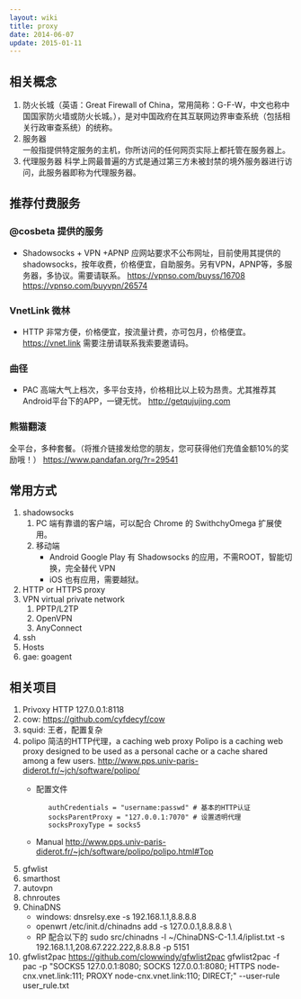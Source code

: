 ```yaml
---
layout: wiki
title: proxy
date: 2014-06-07
update: 2015-01-11
---
```


## 相关概念
1. 防火长城（英语：Great Firewall of China，常用简称：G-F-W，中文也称中国国家防火墙或防火长城。），是对中国政府在其互联网边界审查系统（包括相关行政审查系统）的统称。
2. 服务器  
    一般指提供特定服务的主机，你所访问的任何网页实际上都托管在服务器上。
3. 代理服务器
    科学上网最普遍的方式是通过第三方未被封禁的境外服务器进行访问，此服务器即称为代理服务器。

## 推荐付费服务

### @cosbeta 提供的服务
* Shadowsocks + VPN +APNP
应网站要求不公布网址，目前使用其提供的shadowsocks，按年收费，价格便宜，自助服务。另有VPN，APNP等，多服务器，多协议。需要请联系。
<https://vpnso.com/buyss/16708>
<https://vpnso.com/buyvpn/26574>

### VnetLink 微林
* HTTP
非常方便，价格便宜，按流量计费，亦可包月，价格便宜。
<https://vnet.link>
需要注册请联系我索要邀请码。

### 曲径
* PAC
高端大气上档次，多平台支持，价格相比以上较为昂贵。尤其推荐其Android平台下的APP，一键无忧。
<http://getqujujing.com>

### 熊猫翻滚
全平台，多种套餐。（将推介链接发给您的朋友，您可获得他们充值金额10%的奖励哦！）
<https://www.pandafan.org/?r=29541>

## 常用方式
1. shadowsocks
    1. PC 端有靠谱的客户端，可以配合 Chrome 的 SwithchyOmega 扩展使用。
    2. 移动端
       - Android Google Play 有 Shadowsocks 的应用，不需ROOT，智能切换，完全替代 VPN
       - iOS 也有应用，需要越狱。
3. HTTP or HTTPS proxy
3. VPN virtual private network
    1. PPTP/L2TP
    2. OpenVPN
    3. AnyConnect
4. ssh
5. Hosts
7. gae: goagent

## 相关项目
1. Privoxy HTTP 127.0.0.1:8118
2. cow: <https://github.com/cyfdecyf/cow>
3. squid: 王者，配置复杂
4. polipo 简洁的HTTP代理，a caching web proxy  Polipo is a caching web proxy designed to be used as a personal cache or a cache shared among a few users. http://www.pps.univ-paris-diderot.fr/~jch/software/polipo/  
   - 配置文件

            authCredentials = "username:passwd" # 基本的HTTP认证
            socksParentProxy = "127.0.0.1:7070" # 设置透明代理
            socksProxyType = socks5
   - Manual http://www.pps.univ-paris-diderot.fr/~jch/software/polipo/polipo.html#Top 
1. gfwlist
2. smarthost
3. autovpn
4. chnroutes
4. ChinaDNS
    - windows: dnsrelsy.exe -s 192.168.1.1,8.8.8.8
    - openwrt /etc/init.d/chinadns
      add -s 127.0.0.1,8.8.8.8 \
    - RP 配合以下的
          sudo src/chinadns -l ~/ChinaDNS-C-1.1.4/iplist.txt -s 192.168.1.1,208.67.222.222,8.8.8.8 -p 5151
5. gfwlist2pac <https://github.com/clowwindy/gfwlist2pac>
gfwlist2pac -f pac -p "SOCKS5 127.0.0.1:8080; SOCKS 127.0.0.1:8080; HTTPS node-cnx.vnet.link:111; PROXY node-cnx.vnet.link:110; DIRECT;" --user-rule user_rule.txt
